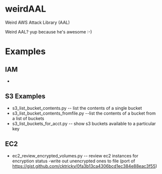 # weirdAAL
Weird AWS Attack Library (AAL) 

Weird AAL?  yup because he's awesome :-)

# Examples

## IAM
-

## S3 Examples

- s3_list_bucket_contents.py  -- list the contents of a single bucket
- s3_list_bucket_contents_fromfile.py  --list the contents of a bucket from a list of buckets
- s3_list_buckets_for_acct.py -- show s3 buckets available to a particular key



## EC2
- ec2_review_encrypted_volumes.py -- review ec2 instances for encryption status -write out unencrypted ones to file
     (port of https://gist.github.com/cktricky/0fa3b13ca4306bcd1ec384e88eac3f55)




